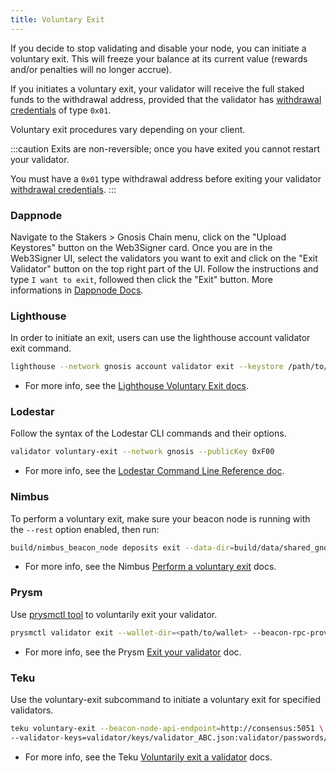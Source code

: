 ```yaml
---
title: Voluntary Exit
---
```


If you decide to stop validating and disable your node, you can initiate a voluntary exit. This will freeze your balance at its current value (rewards and/or penalties will no longer accrue).

If you initiates a voluntary exit, your validator will receive the full staked funds to the withdrawal address, provided that the validator has [withdrawal credentials](withdrawals.md#check-withdrawal-credential) of type `0x01`.

Voluntary exit procedures vary depending on your client.

:::caution
Exits are non-reversible; once you have exited you cannot restart your validator.

You must have a `0x01` type withdrawal address before exiting your validator [withdrawal credentials](withdrawals.md#check-withdrawal-credential). 
:::

### Dappnode

Navigate to the Stakers > Gnosis Chain menu, click on the "Upload Keystores" button on the Web3Signer card. Once you are in the Web3Signer UI, select the validators you want to exit and click on the "Exit Validator" button on the top right part of the UI. Follow the instructions and type `I want to exit`, followed then click the "Exit" button. More informations in [Dappnode Docs](https://docs.dappnode.io/docs/user/staking/gnosis-chain/solo#1-exit-the-validator-from-the-dappnode-ui).

### Lighthouse

In order to initiate an exit, users can use the lighthouse account validator exit command.

```bash
lighthouse --network gnosis account validator exit --keystore /path/to/keystore --beacon-node http://consensus:5052
```

- For more info, see the [Lighthouse Voluntary Exit docs](https://lighthouse-book.sigmaprime.io/voluntary-exit.html).

### Lodestar

Follow the syntax of the Lodestar CLI commands and their options.

```bash
validator voluntary-exit --network gnosis --publicKey 0xF00
```

- For more info, see the [Lodestar Command Line Reference doc](https://chainsafe.github.io/lodestar/reference/cli/#validator-voluntary-exit).

### Nimbus

To perform a voluntary exit, make sure your beacon node is running with the `--rest` option enabled, then run:

```bash
build/nimbus_beacon_node deposits exit --data-dir=build/data/shared_gnosis_0 --validator=<VALIDATOR_PUBLIC_KEY>
```

- For more info, see the Nimbus [Perform a voluntary exit](https://nimbus.guide/voluntary-exit.html) docs.

### Prysm

Use [prysmctl tool](https://docs.prylabs.network/docs/prysm-usage/prysmctl) to voluntarily exit your validator.

```bash
prysmctl validator exit --wallet-dir=<path/to/wallet> --beacon-rpc-provider=<127.0.0.1:4000>
```

- For more info, see the Prysm [Exit your validator](https://docs.prylabs.network/docs/wallet/exiting-a-validator/) doc.

### Teku

Use the voluntary-exit subcommand to initiate a voluntary exit for specified validators.

```bash
teku voluntary-exit --beacon-node-api-endpoint=http://consensus:5051 \
--validator-keys=validator/keys/validator_ABC.json:validator/passwords/validator_ABC.txt
```

- For more info, see the Teku [Voluntarily exit a validator](https://docs.teku.consensys.net/how-to/voluntarily-exit#:~:text=A%20voluntary%20exit%20is%20when,successfully%20exited%20to%20avoid%20penalties.) docs.

